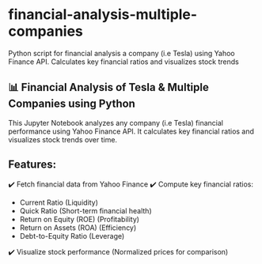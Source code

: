 # financial-analysis-multiple-companies
Python script for financial analysis a company (i.e Tesla) using Yahoo Finance API. Calculates key financial ratios and visualizes stock trends

## 📊 Financial Analysis of Tesla & Multiple Companies using Python

This Jupyter Notebook analyzes any company (i.e Tesla) financial performance using Yahoo Finance API. It calculates key financial ratios and visualizes stock trends over time.
## Features:

✔️ Fetch financial data from Yahoo Finance
✔️ Compute key financial ratios:

   - Current Ratio (Liquidity)
   - Quick Ratio (Short-term financial health)
   - Return on Equity (ROE) (Profitability)
   - Return on Assets (ROA) (Efficiency)
   - Debt-to-Equity Ratio (Leverage)

✔️ Visualize stock performance (Normalized prices for comparison)
